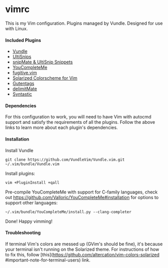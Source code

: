 # vimrc
This is my Vim configuration. Plugins managed by Vundle. Designed for use with
Linux.

#### Included Plugins
* [Vundle](https://github.com/VundleVim/Vundle.vim)
* [UltiSnips](https://github.com/SirVer/ultisnips)
* [snipMate & UltiSnip Snippets](https://github.com/honza/vim-snippets)
* [YouCompleteMe](https://github.com/Valloric/YouCompleteMe)
* [fugitive.vim](https://github.com/Valloric/YouCompleteMe)
* [Solarized Colorscheme for
  Vim](https://github.com/altercation/vim-colors-solarized)
* [Gutentags](https://github.com/ludovicchabant/vim-gutentags)
* [delimitMate](https://github.com/Raimondi/delimitMate)
* [Syntastic](https://github.com/scrooloose/syntastic)

#### Dependencies
For this configuration to work, you will need to have Vim with autocmd support 
and satisfy the requirements of all the plugins. Follow the above links to
learn more about each plugin's dependencies.

#### Installation

Install Vundle
```
git clone https://github.com/VundleVim/Vundle.vim.git ~/.vim/bundle/Vundle.vim
```
Install plugins:
```
vim +PluginInstall +qall
```
Pre-compile YouCompleteMe with support for C-family languages, check out
https://github.com/Valloric/YouCompleteMe#installation for options to support 
other languages:
```
~/.vim/bundle/YouCompleteMe/install.py --clang-completer
```
Done! Happy vimming! 

#### Troubleshooting
If terminal Vim's colors are messed up (GVim's should be fine), it's because
your terminal isn't running on the Solarized theme. For instructions of how to
fix this, follow [this](https://github.com/altercation/vim-colors-solarized
#important-note-for-terminal-users) link.
